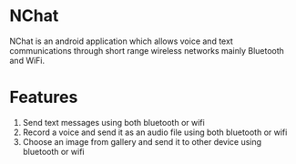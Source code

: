 # NChat

NChat is an android application which allows voice and text communications through short range wireless networks mainly Bluetooth and WiFi.

Features 
=============

1. Send text messages using both bluetooth or wifi
2. Record a voice and send it as an audio file using both bluetooth or wifi
3. Choose an image from gallery and send it to other device using bluetooth or wifi
